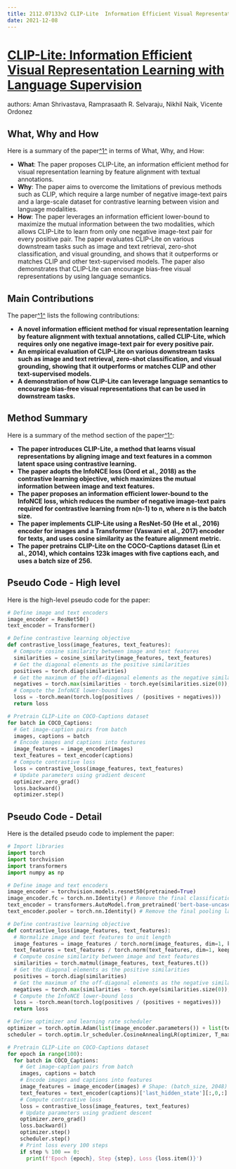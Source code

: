 ```yaml
---
title: 2112.07133v2 CLIP-Lite  Information Efficient Visual Representation Learning with Language Supervision
date: 2021-12-08
---
```


# [CLIP-Lite: Information Efficient Visual Representation Learning with Language Supervision](http://arxiv.org/abs/2112.07133v2)

authors: Aman Shrivastava, Ramprasaath R. Selvaraju, Nikhil Naik, Vicente Ordonez


## What, Why and How

[1]: https://arxiv.org/pdf/2112.07133v2.pdf "arXiv:2112.07133v2 [cs.CV] 11 May 2023"
[2]: https://arxiv.org/abs/2112.07133 "[2112.07133] CLIP-Lite: Information Efficient Visual Representation ..."
[3]: http://export.arxiv.org/abs/2112.07133 "[2112.07133] CLIP-Lite: Information Efficient Visual Representation ..."

Here is a summary of the paper[^1^][1] in terms of What, Why, and How:

- **What**: The paper proposes CLIP-Lite, an information efficient method for visual representation learning by feature alignment with textual annotations.
- **Why**: The paper aims to overcome the limitations of previous methods such as CLIP, which require a large number of negative image-text pairs and a large-scale dataset for contrastive learning between vision and language modalities.
- **How**: The paper leverages an information efficient lower-bound to maximize the mutual information between the two modalities, which allows CLIP-Lite to learn from only one negative image-text pair for every positive pair. The paper evaluates CLIP-Lite on various downstream tasks such as image and text retrieval, zero-shot classification, and visual grounding, and shows that it outperforms or matches CLIP and other text-supervised models. The paper also demonstrates that CLIP-Lite can encourage bias-free visual representations by using language semantics.

## Main Contributions

[1]: https://arxiv.org/pdf/2112.07133v2.pdf "arXiv:2112.07133v2 [cs.CV] 11 May 2023"
[2]: https://arxiv.org/abs/2112.07133 "[2112.07133] CLIP-Lite: Information Efficient Visual Representation ..."
[3]: http://export.arxiv.org/abs/2112.07133 "[2112.07133] CLIP-Lite: Information Efficient Visual Representation ..."

The paper[^1^][1] lists the following contributions:

- **A novel information efficient method for visual representation learning by feature alignment with textual annotations, called CLIP-Lite, which requires only one negative image-text pair for every positive pair.**
- **An empirical evaluation of CLIP-Lite on various downstream tasks such as image and text retrieval, zero-shot classification, and visual grounding, showing that it outperforms or matches CLIP and other text-supervised models.**
- **A demonstration of how CLIP-Lite can leverage language semantics to encourage bias-free visual representations that can be used in downstream tasks.**

## Method Summary

[1]: https://arxiv.org/pdf/2112.07133v2.pdf "arXiv:2112.07133v2 [cs.CV] 11 May 2023"
[2]: https://arxiv.org/abs/2112.07133 "[2112.07133] CLIP-Lite: Information Efficient Visual Representation ..."
[3]: http://export.arxiv.org/abs/2112.07133 "[2112.07133] CLIP-Lite: Information Efficient Visual Representation ..."

Here is a summary of the method section of the paper[^1^][1]:

- **The paper introduces CLIP-Lite, a method that learns visual representations by aligning image and text features in a common latent space using contrastive learning.**
- **The paper adopts the InfoNCE loss (Oord et al., 2018) as the contrastive learning objective, which maximizes the mutual information between image and text features.**
- **The paper proposes an information efficient lower-bound to the InfoNCE loss, which reduces the number of negative image-text pairs required for contrastive learning from n(n-1) to n, where n is the batch size.**
- **The paper implements CLIP-Lite using a ResNet-50 (He et al., 2016) encoder for images and a Transformer (Vaswani et al., 2017) encoder for texts, and uses cosine similarity as the feature alignment metric.**
- **The paper pretrains CLIP-Lite on the COCO-Captions dataset (Lin et al., 2014), which contains 123k images with five captions each, and uses a batch size of 256.**

## Pseudo Code - High level

Here is the high-level pseudo code for the paper:

```python
# Define image and text encoders
image_encoder = ResNet50()
text_encoder = Transformer()

# Define contrastive learning objective
def contrastive_loss(image_features, text_features):
  # Compute cosine similarity between image and text features
  similarities = cosine_similarity(image_features, text_features)
  # Get the diagonal elements as the positive similarities
  positives = torch.diag(similarities)
  # Get the maximum of the off-diagonal elements as the negative similarities
  negatives = torch.max(similarities - torch.eye(similarities.size(0)), dim=1)[0]
  # Compute the InfoNCE lower-bound loss
  loss = -torch.mean(torch.log(positives / (positives + negatives)))
  return loss

# Pretrain CLIP-Lite on COCO-Captions dataset
for batch in COCO_Captions:
  # Get image-caption pairs from batch
  images, captions = batch
  # Encode images and captions into features
  image_features = image_encoder(images)
  text_features = text_encoder(captions)
  # Compute contrastive loss
  loss = contrastive_loss(image_features, text_features)
  # Update parameters using gradient descent
  optimizer.zero_grad()
  loss.backward()
  optimizer.step()
```

## Pseudo Code - Detail

Here is the detailed pseudo code to implement the paper:

```python
# Import libraries
import torch
import torchvision
import transformers
import numpy as np

# Define image and text encoders
image_encoder = torchvision.models.resnet50(pretrained=True)
image_encoder.fc = torch.nn.Identity() # Remove the final classification layer
text_encoder = transformers.AutoModel.from_pretrained('bert-base-uncased') # Use BERT as the text encoder
text_encoder.pooler = torch.nn.Identity() # Remove the final pooling layer

# Define contrastive learning objective
def contrastive_loss(image_features, text_features):
  # Normalize image and text features to unit length
  image_features = image_features / torch.norm(image_features, dim=1, keepdim=True)
  text_features = text_features / torch.norm(text_features, dim=1, keepdim=True)
  # Compute cosine similarity between image and text features
  similarities = torch.matmul(image_features, text_features.t())
  # Get the diagonal elements as the positive similarities
  positives = torch.diag(similarities)
  # Get the maximum of the off-diagonal elements as the negative similarities
  negatives = torch.max(similarities - torch.eye(similarities.size(0)), dim=1)[0]
  # Compute the InfoNCE lower-bound loss
  loss = -torch.mean(torch.log(positives / (positives + negatives)))
  return loss

# Define optimizer and learning rate scheduler
optimizer = torch.optim.Adam(list(image_encoder.parameters()) + list(text_encoder.parameters()), lr=3e-4)
scheduler = torch.optim.lr_scheduler.CosineAnnealingLR(optimizer, T_max=100000)

# Pretrain CLIP-Lite on COCO-Captions dataset
for epoch in range(100):
  for batch in COCO_Captions:
    # Get image-caption pairs from batch
    images, captions = batch
    # Encode images and captions into features
    image_features = image_encoder(images) # Shape: (batch_size, 2048)
    text_features = text_encoder(captions)['last_hidden_state'][:,0,:] # Shape: (batch_size, 768)
    # Compute contrastive loss
    loss = contrastive_loss(image_features, text_features)
    # Update parameters using gradient descent
    optimizer.zero_grad()
    loss.backward()
    optimizer.step()
    scheduler.step()
    # Print loss every 100 steps
    if step % 100 == 0:
      print(f'Epoch {epoch}, Step {step}, Loss {loss.item()}')
```